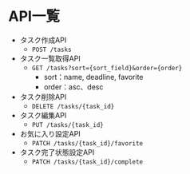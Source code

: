 # API一覧

- タスク作成API
  - `POST /tasks`
- タスク一覧取得API
  - `GET /tasks?sort={sort_field}&order={order}`
    - sort：name, deadline, favorite
    - order：asc、desc
- タスク削除API
  - `DELETE /tasks/{task_id}`
- タスク編集API
  - `PUT /tasks/{task_id}`
- お気に入り設定API
  - `PATCH /tasks/{task_id}/favorite`
- タスク完了状態設定API
  - `PATCH /tasks/{task_id}/complete`